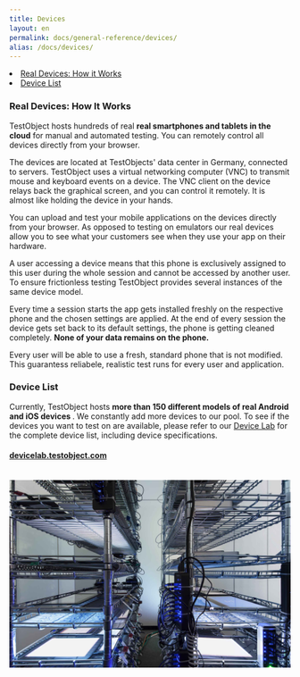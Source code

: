 ```yaml
---
title: Devices
layout: en
permalink: docs/general-reference/devices/
alias: /docs/devices/
---
```


<li><a href="#real-devices-how-it-works">Real Devices: How it Works</a></li>
<li><a href="#device-list">Device List</a></li>

<h3 id="real-devices-how-it-works">Real Devices: How It Works</h3>
TestObject hosts hundreds of real <strong>real smartphones and tablets in the cloud</strong> for manual and automated testing. You can remotely control all devices directly from your browser. 

The devices are located at TestObjects' data center in Germany, connected to servers. TestObject uses a virtual networking computer (VNC) to transmit mouse and keyboard events on a device. The VNC client on the device relays back the graphical screen, and you can control it remotely. It is almost like holding the device in your hands.

You can upload and test your mobile applications on the devices directly from your browser. As opposed to testing on emulators our real devices allow you to see what your customers see when they use your app on their hardware. 

A user accessing a device means that this phone is exclusively assigned to this user during the whole session and cannot be accessed by another user. To ensure frictionless testing TestObject provides several instances of the same device model. 

Every time a session starts the app gets installed freshly on the respective phone and the chosen settings are applied. At the end of every session the device gets set back to its default settings, the phone is getting cleaned completely. <strong>None of your data remains on the phone.</strong>

Every user will be able to use a fresh, standard phone that is not modified. This guarantess reliabele, realistic test runs for every user and application.



<h3 id="device-list">Device List</h3>
Currently, TestObject hosts <strong>more than 150 different models of real Android and iOS devices </strong>. We constantly add more devices to our pool. To see if the devices you want to test on are available, please refer to our <a href="https://devicelab.testobject.com/">Device Lab</a> for the complete device list, including device specifications.</b>

<div class="center">
	<h4><a href="https://devicelab.testobject.com/">devicelab.testobject.com</a></h4>
</div>

<br>

<img class="center shadow" src="/img/first-impressions/devicepool-photo2.jpg">

